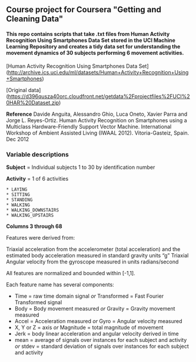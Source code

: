 ## **Course project for Coursera "Getting and Cleaning Data"**  

#### This repo contains scripts that take .txt files from Human Activity Recognition Using Smartphones Data Set stored in the UCI Machine Learning Repository and creates a tidy data set for understanding the movement dynamics of 30 subjects performing 6 movement activities.  

[Human Activity Recognition Using Smartphones Data Set] (http://archive.ics.uci.edu/ml/datasets/Human+Activity+Recognition+Using+Smartphones)  

[Original data] (https://d396qusza40orc.cloudfront.net/getdata%2Fprojectfiles%2FUCI%20HAR%20Dataset.zip)  

**Reference** Davide Anguita, Alessandro Ghio, Luca Oneto, Xavier Parra and Jorge L. Reyes-Ortiz. Human Activity Recognition on Smartphones using a Multiclass Hardware-Friendly Support Vector Machine. International Workshop of Ambient Assisted Living (IWAAL 2012). Vitoria-Gasteiz, Spain. Dec 2012  


### Variable descriptions  

**Subject** = Individual subjects 1 to 30 by identification number  

**Activity** = 1 of 6 activities

	* LAYING
	* SITTING
	* STANDING
	* WALKING
	* WALKING_DOWNSTAIRS
	* WALKING_UPSTAIRS

**Columns 3 through 68**

Features were derived from:

Triaxial acceleration from the accelerometer (total acceleration) and the estimated body acceleration measured in standard gravity units “g”
Triaxial Angular velocity from the gyroscope measured in units radians/second 

All features are normalized and bounded within [-1,1].

Each feature name has several components:

* Time = raw time domain signal *or* Transformed = Fast Fourier Transformed signal
* Body = Body movement measured *or* Gravity = Gravity movement measured
* Accel = Acceleration measured *or* Gyro = Angular velocity measured
* X, Y or Z = axis *or* Magnitude = total magnitude of movement
* Jerk = body linear acceleration and angular velocity derived in time
* mean = average of signals over instances for each subject and activity *or* stdev = standard deviation of signals over instances for each subject and activity

